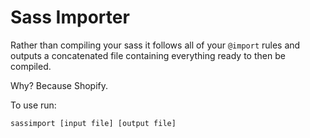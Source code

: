 # Sass Importer

Rather than compiling your sass it follows all of your `@import` rules and outputs a concatenated file containing everything ready to then be compiled.

Why? Because Shopify.

To use run:

    sassimport [input file] [output file]